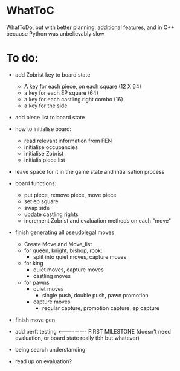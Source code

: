 # WhatToC
WhatToDo, but with better planning, additional features, and in C++ because Python was unbelievably slow

# To do:
- add Zobrist key to board state
  - A key for each piece, on each square (12 X 64)
  - a key for each EP square (64)
  - a key for each castling right combo (16)
  - a key for the side
- add piece list to board state
- how to initialise board:
  - read relevant information from FEN
  - initialise occupancies
  - initialise Zobrist
  - initialis piece list
- leave space for it in the game state and intialisation process
- board functions:
  - put piece, remove piece, move piece
  - set ep square
  - swap side
  - update castling rights
  - increment Zobrist and evaluation methods on each "move"
- finish generating all pseudolegal moves
  - Create Move and Move_list
  - for queen, knight, bishop, rook:
    - split into quiet moves, capture moves
  - for king
    - quiet moves, capture moves
    - castling moves
  - for pawns
    - quiet moves
      - single push, double push, pawn promotion
    - capture moves
      - regular capture, promotion capture, ep capture
- finish move gen
- add perft testing <--------- FIRST MILESTONE (doesn't need evaluation, or board state really tbh but whatever)



- being search understanding 
- read up on evaluation? 